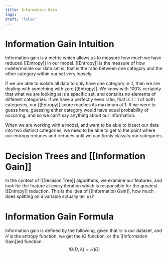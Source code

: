 ```yaml
---
title: Information Gain
tags:
draft: "false"
---
```

# Information Gain Intuition
Information gain is a metric which allows us to measure how much we have reduced [[Entropy]] in our model. [[Entropy]] is the measure of how indeterminate our data set is, that is the ratio between one category and the other category within our set very loosely. 

If we are able to isolate all data to only have one category in it, then we are dealing with something with zero [[Entropy]]. We know with 100% certainty that what we are looking at is a specific set, and contains no elements of different categories. If we have a perfectly even ratio, that is $1:1$ of both categories, our [[Entropy]] score reaches its maximum at 1. If we were to guess here, guessing either category would have equal probability of occurring, and so we can't say anything about our information. 

When we are working with a model, and want to be able to bisect our data into two distinct categories, we need to be able to get to the point where our entropy reduces and reduces until we can firmly classify our categories.

# Decision Trees and [[Information Gain]]
In the context of [[Decision Tree]] algorithms, we examine our features, and look for the feature at every iteration which is responsible for the greatest [[Entropy]] reduction. This is the idea of [[Information Gain]], how much does splitting on a variable actually tell us?

# Information Gain Formula
Information gain is defined by the following, given that $\mathcal{D}$ is our dataset, and $H$ is the entropy function, we get the $IG$ function, or the [[Information Gain]]ed function:
$$IG(D,A)=H(D)$$

